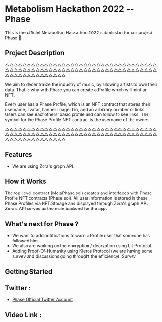 
# Metabolism Hackathon 2022 -- Phase 

This is the officiel Metabolism Hackathon 2022 submission for our project Phase 🌈. 

## Project Description 

△△△△△△△△△△△△△△△△△△△△△△△△△△△△△△△△△△△△△△△△△△△△△△△△△△△△△△△△△△△△△△△△△△△△△△△△△△△△△△△△△△△△

We aim to decentralize the industry of music, by allowing artists to own their data. That is why with Phase you can create a Profile which will mint an NFT.

Every user has a Phase Profile, which is an NFT contract that stores their username, avatar, banner image, bio, and an arbitrary number of links. 
Users can see eachothers' basic profile and can follow to see links.  The symbol for the Phase Profile NFT contract is the username of the owner. 



△△△△△△△△△△△△△△△△△△△△△△△△△△△△△△△△△△△△△△△△△△△△△△△△△△△△△△△△△△△△△△△△△△△△△△△△△△△△△△△△△△△△

## Features 

- We are using Zora's graph API. 


## How it Works


The top-level contract (MetaPhase.sol) creates and interfaces with Phase Profile NFT contracts (Phase.sol). All user information is stored in these Phase Profiles via NFT.Storage and displayed through Zora's graph API. 
Zora's API serves as the main backend for the app.


## What's next for Phase ? 

- We want to add notifications to warn a Profile user that someone has followed him. 
- We also are working on the encryption / decryption using Lit-Protocol. 
- Adding Proof-Of-Humanity using Kleros Protocol (we are having some survey and discussions going throught the efficiency). 
[Survey](https://twitter.com/Phase_zora/status/1556334106669096960)


## Getting Started









## Twitter : 

- [Phase Official Twitter Account](https://twitter.com/Phase_zora)



## Video Link : 




